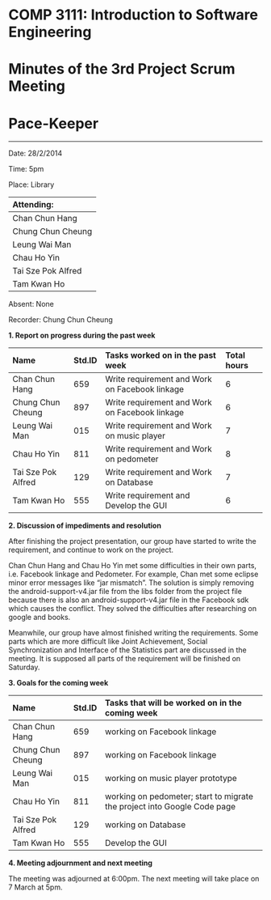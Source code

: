 # COMP 3111: Introduction to Software Engineering #
# Minutes of the 3rd Project Scrum Meeting #

# Pace-Keeper #

---


Date: 28/2/2014

Time: 5pm

Place: Library

| **Attending:** |
|:---------------|
|Chan Chun Hang|
|Chung Chun Cheung|
|Leung Wai Man|
|Chau Ho Yin|
|Tai Sze Pok Alfred|
|Tam Kwan Ho|

Absent: None


Recorder: Chung Chun Cheung


**1. Report on progress during the past week**


| **Name** | **Std.ID** | **Tasks worked on in the past week**| **Total hours** |
|:---------|:-----------|:------------------------------------|:----------------|
|Chan Chun Hang|659|Write requirement and Work on Facebook linkage|6 |
|Chung Chun Cheung|897|Write requirement and Work on Facebook linkage|6 |
|Leung Wai Man|015|Write requirement and Work on music player|7 |
|Chau Ho Yin|811|Write requirement and Work on pedometer|8 |
|Tai Sze Pok Alfred|129|Write requirement and Work on Database|7 |
|Tam Kwan Ho|555|Write requirement and Develop the GUI|6 |


**2. Discussion of impediments and resolution**

After finishing the project presentation, our group have started to write the requirement, and continue to work on the project.

Chan Chun Hang and Chau Ho Yin met some difficulties in their own parts, i.e. Facebook linkage and Pedometer. For example, Chan met some eclipse minor error messages like “jar mismatch”. The solution is simply removing the android-support-v4.jar file from the libs folder from the project file because there is also an android-support-v4.jar file in the Facebook sdk which causes the conflict. They solved the difficulties after researching on google and books.

Meanwhile, our group have almost finished writing the requirements. Some parts which are more difficult like Joint Achievement, Social Synchronization and Interface of the Statistics part are discussed in the meeting. It is supposed all parts of the requirement will be finished on Saturday.



**3. Goals for the coming week**

| **Name** | **Std.ID** | **Tasks that will be worked on in the coming week** |
|:---------|:-----------|:----------------------------------------------------|
|Chan Chun Hang|659|working on Facebook linkage|
|Chung Chun Cheung|897|working on Facebook linkage|
|Leung Wai Man|015|working on music player prototype|
|Chau Ho Yin|811|working on pedometer; start to migrate the project into Google Code page|
|Tai Sze Pok Alfred|129|working on Database|
|Tam Kwan Ho|555|Develop the GUI|

**4. Meeting adjournment and next meeting**

The meeting was adjourned at 6:00pm. The next meeting will take place on 7 March at 5pm.